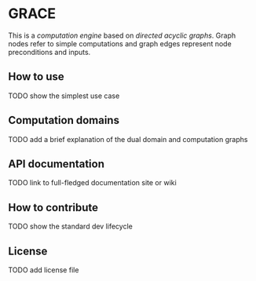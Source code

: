 # GRACE

This is a _computation engine_ based on _directed acyclic
graphs_. Graph nodes refer to simple computations and graph edges
represent node preconditions and inputs.

## How to use

TODO show the simplest use case

## Computation domains

TODO add a brief explanation of the dual domain and computation graphs

## API documentation

TODO link to full-fledged documentation site or wiki

## How to contribute

TODO show the standard dev lifecycle

## License

TODO add license file
